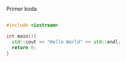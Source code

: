 Primer koda

```c++

#include <iostream>

int main(){
  std::cout << "Hello World" << std::endl;
  return 0; 
}

```
